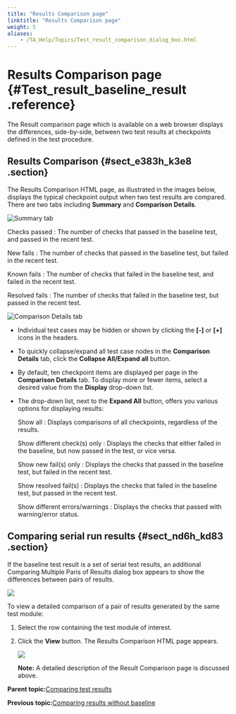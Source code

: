 ```yaml
--- 
title: "Results Comparison page"
linktitle: "Results Comparison page"
weight: 5
aliases: 
    - /TA_Help/Topics/Test_result_comparison_dialog_box.html
---
```

# Results Comparison page {#Test_result_baseline_result .reference}

The Result comparison page which is available on a web browser displays the differences, side-by-side, between two test results at checkpoints defined in the test procedure.

## Results Comparison {#sect_e383h_k3e8 .section}

The Results Comparison HTML page, as illustrated in the images below, displays the typical checkpoint output when two test results are compared. There are two tabs including **Summary** and **Comparison Details**.

![](../Images/Result_comparison_dialog_new.png "Summary tab")

Checks passed
:   The number of checks that passed in the baseline test, and passed in the recent test.

New fails
:   The number of checks that passed in the baseline test, but failed in the recent test.

Known fails
:   The number of checks that failed in the baseline test, and failed in the recent test.

Resolved fails
:   The number of checks that failed in the baseline test, but passed in the recent test.

![](../Images/Result_comparison_dialog_new_details.png "Comparison Details tab")

-   Individual test cases may be hidden or shown by clicking the **\[-\]** or **\[+\]** icons in the headers.
-   To quickly collapse/expand all test case nodes in the **Comparison Details** tab, click the **Collapse All/Expand all** button.
-   By default, ten checkpoint items are displayed per page in the **Comparison Details** tab. To display more or fewer items, select a desired value from the **Display** drop-down list.
-   The drop-down list, next to the **Expand All** button, offers you various options for displaying results:

    Show all
    :   Displays comparisons of all checkpoints, regardless of the results.

    Show different check\(s\) only
    :   Displays the checks that either failed in the baseline, but now passed in the test, or vice versa.

    Show new fail\(s\) only
    :   Displays the checks that passed in the baseline test, but failed in the recent test.

    Show resolved fail\(s\)
    :   Displays the checks that failed in the baseline test, but passed in the recent test.

    Show different errors/warnings
    :   Displays the checks that passed with warning/error status.


## Comparing serial run results {#sect_nd6h_kd83 .section}

If the baseline test result is a set of serial test results, an additional Comparing Multiple Paris of Results dialog box appears to show the differences between pairs of results.

![](../Images/comparing_multiple_pairs_of_results.png)

To view a detailed comparison of a pair of results generated by the same test module:

1.  Select the row containing the test module of interest.
2.  Click the **View** button. The Results Comparison HTML page appears.

    ![](../Images/Result_comparison_dialog_box_2.png)

    **Note:** A detailed description of the Result Comparison page is discussed above.


**Parent topic:**[Comparing test results](../../TA_Help/Topics/Test_result_baselining.html)

**Previous topic:**[Comparing results without baseline](../../TA_Help/Topics/Test_result_compare_results.html)

